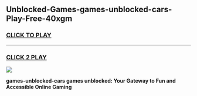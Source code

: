 
## Unblocked-Games-games-unblocked-cars-Play-Free-40xgm
<h3>
<a href="https://premium76.site?title=games-unblocked-cars&ref=19M">CLICK TO PLAY</a></h3>
<hr>

<h3>
<a href="https://premium76.site?title=games-unblocked-cars&ref=19M">CLICK 2 PLAY</a>
  
</h3>

<a href="https://premium76.site?title=games-unblocked-cars&ref=19M"><img src="https://clearcache.store/games.png"></a>


**games-unblocked-cars games unblocked: Your Gateway to Fun and Accessible Online Gaming**
